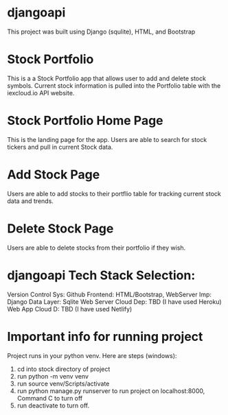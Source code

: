 # djangoapi
This project was built using Django (squlite), HTML, and Bootstrap

# Stock Portfolio
This is a a Stock Portfolio app that allows user to add and delete stock symbols.  Current stock information is pulled into the Portfolio table with the iexcloud.io API website. 

# Stock Portfolio Home Page
This is the landing page for the app.  Users are able to search for stock tickers and pull in current Stock data.

# Add Stock Page
Users are able to add stocks to their portflio table for tracking current stock data and trends. 

# Delete Stock Page
Users are able to delete stocks from their portfolio if they wish. 


# djangoapi Tech Stack Selection:

Version Control Sys: Github
Frontend: HTML/Bootstrap, 
WebServer Imp: Django
Data Layer: Sqlite
Web Server Cloud Dep: TBD (I have used Heroku)
Web App Cloud D: TBD (I have used Netlify)

# Important info for running project
Project runs in your python venv.  Here are steps (windows):
1. cd into stock directory of project
2. run python -m venv venv
3. run source venv/Scripts/activate
4. run python manage.py runserver to run project on localhost:8000, Command C to turn off
5. run deactivate to turn off.

